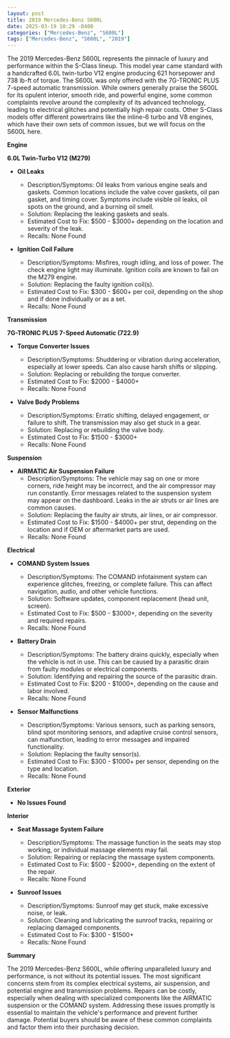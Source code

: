 ```yaml
---
layout: post
title: 2019 Mercedes-Benz S600L
date: 2025-03-19 10:29 -0400
categories: ["Mercedes-Benz", "S600L"]
tags: ["Mercedes-Benz", "S600L", "2019"]
---
```

The 2019 Mercedes-Benz S600L represents the pinnacle of luxury and performance within the S-Class lineup. This model year came standard with a handcrafted 6.0L twin-turbo V12 engine producing 621 horsepower and 738 lb-ft of torque. The S600L was only offered with the 7G-TRONIC PLUS 7-speed automatic transmission. While owners generally praise the S600L for its opulent interior, smooth ride, and powerful engine, some common complaints revolve around the complexity of its advanced technology, leading to electrical glitches and potentially high repair costs. Other S-Class models offer different powertrains like the inline-6 turbo and V8 engines, which have their own sets of common issues, but we will focus on the S600L here.

**Engine**

**6.0L Twin-Turbo V12 (M279)**

* **Oil Leaks**
    * Description/Symptoms: Oil leaks from various engine seals and gaskets. Common locations include the valve cover gaskets, oil pan gasket, and timing cover. Symptoms include visible oil leaks, oil spots on the ground, and a burning oil smell.
    * Solution: Replacing the leaking gaskets and seals.
    * Estimated Cost to Fix: $500 - $3000+ depending on the location and severity of the leak.
    * Recalls: None Found

* **Ignition Coil Failure**
    * Description/Symptoms: Misfires, rough idling, and loss of power. The check engine light may illuminate. Ignition coils are known to fail on the M279 engine.
    * Solution: Replacing the faulty ignition coil(s).
    * Estimated Cost to Fix: $300 - $600+ per coil, depending on the shop and if done individually or as a set.
    * Recalls: None Found

**Transmission**

**7G-TRONIC PLUS 7-Speed Automatic (722.9)**

* **Torque Converter Issues**
    * Description/Symptoms: Shuddering or vibration during acceleration, especially at lower speeds. Can also cause harsh shifts or slipping.
    * Solution: Replacing or rebuilding the torque converter.
    * Estimated Cost to Fix: $2000 - $4000+
    * Recalls: None Found

* **Valve Body Problems**
    * Description/Symptoms: Erratic shifting, delayed engagement, or failure to shift. The transmission may also get stuck in a gear.
    * Solution: Replacing or rebuilding the valve body.
    * Estimated Cost to Fix: $1500 - $3000+
    * Recalls: None Found

**Suspension**

* **AIRMATIC Air Suspension Failure**
    * Description/Symptoms: The vehicle may sag on one or more corners, ride height may be incorrect, and the air compressor may run constantly. Error messages related to the suspension system may appear on the dashboard. Leaks in the air struts or air lines are common causes.
    * Solution: Replacing the faulty air struts, air lines, or air compressor.
    * Estimated Cost to Fix: $1500 - $4000+ per strut, depending on the location and if OEM or aftermarket parts are used.
    * Recalls: None Found

**Electrical**

* **COMAND System Issues**
    * Description/Symptoms: The COMAND infotainment system can experience glitches, freezing, or complete failure. This can affect navigation, audio, and other vehicle functions.
    * Solution: Software updates, component replacement (head unit, screen).
    * Estimated Cost to Fix: $500 - $3000+, depending on the severity and required repairs.
    * Recalls: None Found

* **Battery Drain**
    * Description/Symptoms: The battery drains quickly, especially when the vehicle is not in use. This can be caused by a parasitic drain from faulty modules or electrical components.
    * Solution: Identifying and repairing the source of the parasitic drain.
    * Estimated Cost to Fix: $200 - $1000+, depending on the cause and labor involved.
    * Recalls: None Found

* **Sensor Malfunctions**
    * Description/Symptoms: Various sensors, such as parking sensors, blind spot monitoring sensors, and adaptive cruise control sensors, can malfunction, leading to error messages and impaired functionality.
    * Solution: Replacing the faulty sensor(s).
    * Estimated Cost to Fix: $300 - $1000+ per sensor, depending on the type and location.
    * Recalls: None Found

**Exterior**

* **No Issues Found**

**Interior**

* **Seat Massage System Failure**
    * Description/Symptoms: The massage function in the seats may stop working, or individual massage elements may fail.
    * Solution: Repairing or replacing the massage system components.
    * Estimated Cost to Fix: $500 - $2000+, depending on the extent of the repair.
    * Recalls: None Found

* **Sunroof Issues**
    * Description/Symptoms: Sunroof may get stuck, make excessive noise, or leak.
    * Solution: Cleaning and lubricating the sunroof tracks, repairing or replacing damaged components.
    * Estimated Cost to Fix: $300 - $1500+
    * Recalls: None Found

**Summary**

The 2019 Mercedes-Benz S600L, while offering unparalleled luxury and performance, is not without its potential issues. The most significant concerns stem from its complex electrical systems, air suspension, and potential engine and transmission problems. Repairs can be costly, especially when dealing with specialized components like the AIRMATIC suspension or the COMAND system. Addressing these issues promptly is essential to maintain the vehicle's performance and prevent further damage. Potential buyers should be aware of these common complaints and factor them into their purchasing decision.

